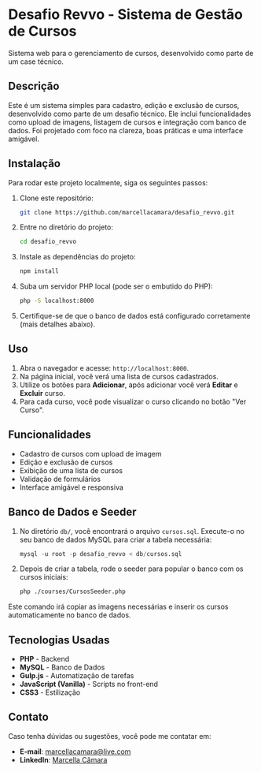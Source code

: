 # Desafio Revvo - Sistema de Gestão de Cursos

Sistema web para o gerenciamento de cursos, desenvolvido como parte de um case técnico.

## Descrição

Este é um sistema simples para cadastro, edição e exclusão de cursos, desenvolvido como parte de um desafio técnico. Ele inclui funcionalidades como upload de imagens, listagem de cursos e integração com banco de dados. Foi projetado com foco na clareza, boas práticas e uma interface amigável.

## Instalação

Para rodar este projeto localmente, siga os seguintes passos:

1. Clone este repositório:
   ```bash
   git clone https://github.com/marcellacamara/desafio_revvo.git
   ```
2. Entre no diretório do projeto:

   ```bash
   cd desafio_revvo
   ```

3. Instale as dependências do projeto:

   ```bash
   npm install
   ```

4. Suba um servidor PHP local (pode ser o embutido do PHP):

   ```bash
   php -S localhost:8000
   ```

5. Certifique-se de que o banco de dados está configurado corretamente (mais detalhes abaixo).

## Uso

1. Abra o navegador e acesse: `http://localhost:8000`.
2. Na página inicial, você verá uma lista de cursos cadastrados.
3. Utilize os botões para **Adicionar**, após adicionar você verá **Editar** e **Excluir** curso.
4. Para cada curso, você pode visualizar o curso clicando no botão "Ver Curso".

## Funcionalidades

- Cadastro de cursos com upload de imagem
- Edição e exclusão de cursos
- Exibição de uma lista de cursos
- Validação de formulários
- Interface amigável e responsiva

## Banco de Dados e Seeder

1. No diretório `db/`, você encontrará o arquivo `cursos.sql`. Execute-o no seu banco de dados MySQL para criar a tabela necessária:

   ```sql
   mysql -u root -p desafio_revvo < db/cursos.sql
   ```

2. Depois de criar a tabela, rode o seeder para popular o banco com os cursos iniciais:
   ```bash
   php ./courses/CursosSeeder.php
   ```

Este comando irá copiar as imagens necessárias e inserir os cursos automaticamente no banco de dados.

## Tecnologias Usadas

- **PHP** - Backend
- **MySQL** - Banco de Dados
- **Gulp.js** - Automatização de tarefas
- **JavaScript (Vanilla)** - Scripts no front-end
- **CSS3** - Estilização

## Contato

Caso tenha dúvidas ou sugestões, você pode me contatar em:

- **E-mail**: marcellacamara@live.com
- **LinkedIn**: [Marcella Câmara](https://linkedin.com/in/marcellacamara)
